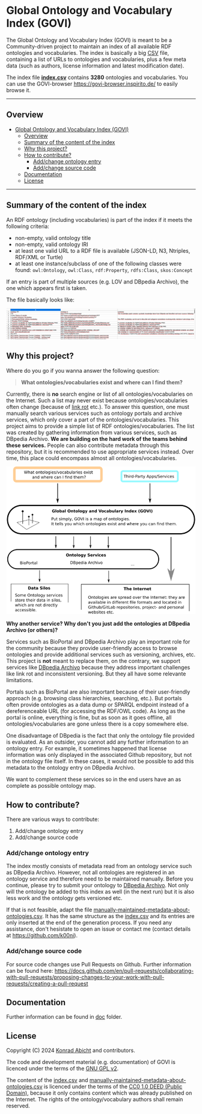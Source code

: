 # Global Ontology and Vocabulary Index (GOVI)

The Global Ontology and Vocabulary Index (GOVI) is meant to be a Community-driven project to maintain an index of all available RDF ontologies and vocabularies.
The index is basically a big [CSV](https://en.wikipedia.org/wiki/Comma-separated_values) file, containing a list of URLs to ontologies and vocabularies, plus a few meta data (such as authors, license information and latest modification date).

The index file [**index.csv**](./index.csv) contains **3280** ontologies and vocabularies.
You can use the GOVI-browser https://govi-browser.inspirito.de/ to easily browse it.

---

## Overview

- [Global Ontology and Vocabulary Index (GOVI)](#global-ontology-and-vocabulary-index-govi)
  - [Overview](#overview)
  - [Summary of the content of the index](#summary-of-the-content-of-the-index)
  - [Why this project?](#why-this-project)
  - [How to contribute?](#how-to-contribute)
    - [Add/change ontology entry](#addchange-ontology-entry)
    - [Add/change source code](#addchange-source-code)
  - [Documentation](#documentation)
  - [License](#license)

---

## Summary of the content of the index

An RDF ontology (including vocabularies) is part of the index if it meets the following criteria:
* non-empty, valid ontology title
* non-empty, valid ontology IRI
* at least one valid URL to a RDF file is available (JSON-LD, N3, Ntriples, RDF/XML or Turtle)
* at least one instance/subclass of one of the following classes were found: `owl:Ontology`, `owl:Class`, `rdf:Property`, `rdfs:Class`, `skos:Concept`

If an entry is part of multiple sources (e.g. LOV and DBpedia Archivo), the one which appears first is taken.

The file basically looks like:

![small screenshot](./doc/images/short-view-index.png)

## Why this project?

Where do you go if you wanna answer the following question:

> **What ontologies/vocabularies exist and where can I find them?**

Currently, there is **no** search engine or list of all ontologies/vocabularies on the Internet.
Such a list may never exist because ontologies/vocabularies often change (because of [link rot](https://en.wikipedia.org/wiki/Link_rot) etc.).
To answer this question, one must manually search various services such as ontology portals and archive services, which only cover a part of the ontologies/vocabularies.
This project aims to provide a simple list of RDF ontologies/vocabularies.
The list was created by gathering information from various services, such as DBpedia Archivo.
**We are building on the hard work of the teams behind these services.**
People can also contribute metadata through this repository, but it is recommended to use appropriate services instead.
Over time, this place could encompass almost all ontologies/vocabularies.

![illustration govi and ontology services](./doc/images/illustration.png)

**Why another service? Why don't you just add the ontologies at DBpedia Archivo (or others)?**

Services such as BioPortal and DBpedia Archivo play an important role for the community because they provide user-friendly access to browse ontologies and provide additional services such as versioning, archives, etc.
This project is **not** meant to replace them, on the contrary, we support services like [DBpedia Archivo](https://archivo.dbpedia.org/) because they address important challenges like link rot and inconsistent versioning.
But they all have some relevante limitations.

Portals such as BioPortal are also important because of their user-friendly approach (e.g. browsing class hierarchies, searching, etc.).
But portals often provide ontologies as a data dump or SPARQL endpoint instead of a dereferenceable URL (for accessing the RDF/OWL code).
As long as the portal is online, everything is fine, but as soon as it goes offline, all ontologies/vocabularies are gone unless there is a copy somewhere else.

One disadvantage of DBpedia is the fact that only the ontology file provided is evaluated.
As an outsider, you cannot add any further information to an ontology entry.
For example, it sometimes happened that license information was only displayed in the associated Github repository, but not in the ontology file itself.
In these cases, it would not be possible to add this metadata to the ontology entry on DBpedia Archivo.

We want to complement these services so in the end users have an as complete as possible ontology map.

## How to contribute?

There are various ways to contribute:
1. Add/change ontology entry
2. Add/change source code

### Add/change ontology entry

The index mostly consists of metadata read from an ontology service such as DBpedia Archivo.
However, not all ontologies are registered in an ontology service and therefore need to be maintained manually.
Before you continue, please try to submit your ontology to [DBpedia Archivo](https://archivo.dbpedia.org/add).
Not only will the ontology be added to this index as well (in the next run) but it is also less work and the ontology gets versioned etc.

If that is not feasible, adapt the file [manually-maintained-metadata-about-ontologies.csv](./manually-maintained-metadata-about-ontologies.csv).
It has the same structure as the [index.csv](./index.csv) and its entries are only inserted at the end of the generation process.
If you need any assistance, don't hesistate to open an issue or contact me (contact details at https://github.com/k00ni).

### Add/change source code

For source code changes use Pull Requests on Github.
Further information can be found here: https://docs.github.com/en/pull-requests/collaborating-with-pull-requests/proposing-changes-to-your-work-with-pull-requests/creating-a-pull-request

## Documentation

Further information can be found in [doc](./doc/) folder.

## License

Copyright (C) 2024 [Konrad Abicht](https://inspirito.de) and contributors.

The code and development material (e.g. documentation) of GOVI is licenced under the terms of the [GNU GPL v2](./LICENSE).

The content of the [index.csv](./index.csv) and [manually-maintained-metadata-about-ontologies.csv](./manually-maintained-metadata-about-ontologies.csv) is licenced under the terms of the [CC0 1.0 DEED (Public Domain)](https://creativecommons.org/publicdomain/zero/1.0/), because it only contains content which was already published on the Internet.
The rights of the ontology/vocabulary authors shall remain reserved.
